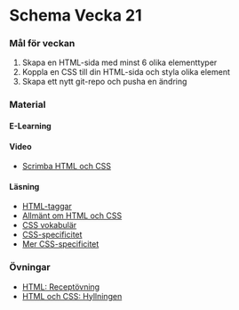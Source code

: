 # Schema Vecka 21

### Mål för veckan
1. Skapa en HTML-sida med minst 6 olika elementtyper
2. Koppla en CSS till din HTML-sida och styla olika element
3. Skapa ett nytt git-repo och pusha en ändring
### Material
#### E-Learning
#### Video
* [Scrimba HTML och CSS](https://scrimba.com/learn/htmlandcss)
#### Läsning
* [HTML-taggar](https://www.w3schools.com/tags/)
* [Allmänt om HTML och CSS](https://css-tricks.com/where-do-you-learn-html-css-in-2020/)
* [CSS vokabulär](http://apps.workflower.fi/vocabs/css/en#comment)
* [CSS-specificitet](https://specificity.keegan.st/)
* [Mer CSS-specificitet](https://css-tricks.com/specifics-on-css-specificity/)


### Övningar
* [HTML: Receptövning](https://github.com/Lexicon-Frontend-2024/exercise-html-css-recipe)
* [HTML och CSS: Hyllningen](https://github.com/Lexicon-Frontend-2024/exercise-html-css-hyllningen)
